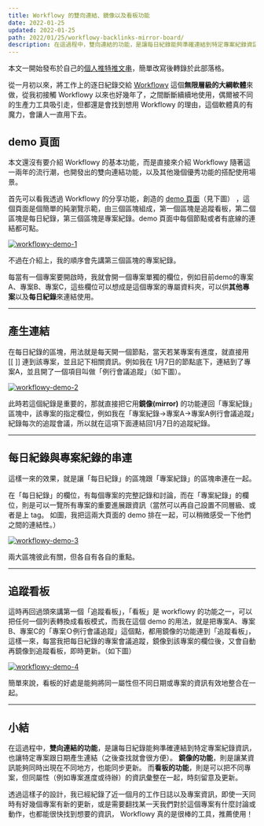 ```yaml
---
title: Workflowy 的雙向連結、鏡像以及看板功能
date: 2022-01-25
updated: 2022-01-25
path: 2022/01/25/workflowy-backlinks-mirror-board/
description: 在這過程中，雙向連結的功能，是讓每日紀錄能夠準確連結到特定專案紀錄資訊，也讓特定專案跟日期產生連結（之後查找就會很方便）。 鏡像的功能，則是讓某資訊能夠同時出現在不同地方，也能同步更新。 而看板的功能，則是可以把不同專案，但同屬性（例如專案進度或待辦）的資訊彙整在一起，時刻留意及更新。
---
```


本文一開始發布於自己的[個人推特推文串](https://twitter.com/WuPingJu/status/1482551447359086592)，簡單改寫後轉錄於此部落格。

從一月初以來，將工作上的逐日紀錄交給 [Workflowy](https://workflowy.com) 這個**無限層級的大綱軟體**來做，從我初接觸 Workflowy 以來也好幾年了，之間斷斷續續地使用，偶爾被不同的生產力工具吸引走，但都還是會找到想用 Workflowy 的理由，這個軟體真的有魔力，會讓人一直用下去。

<!-- more -->

## demo 頁面

本文還沒有要介紹 Workflowy 的基本功能，而是直接來介紹 Workflowy 隨著這一兩年的流行潮，也開發出的雙向連結功能，以及其他幾個優秀功能的搭配使用場景。

首先可以看我透過 Workflowy 的分享功能，創造的 [demo 頁面](https://workflowy.com/s/demo/vQWTHz5gMjHqCwUE)（見下圖） ，這個頁面是個簡單的純瀏覽示範，由三個區塊組成，第一個區塊是追蹤看板，第二個區塊是每日紀錄，第三個區塊是專案紀錄。demo 頁面中每個節點或者有底線的連結都可點。

<a href="https://pinchlime-screenshots.s3.ap-northeast-1.amazonaws.com/workflowy-demo-1_V5RjQF.webp" data-fancybox data-caption="workflowy-demo-1">
  <img src="https://pinchlime-screenshots.s3.ap-northeast-1.amazonaws.com/workflowy-demo-1_V5RjQF.webp" loading="lazy" alt="workflowy-demo-1" align="center" />
</a>

不過在介紹上，我的順序會先講第三個區塊的專案紀錄。

每當有一個專案要開啟時，我就會開一個專案單獨的欄位，例如目前demo的專案A、專案B、專案C，這些欄位可以想成是這個專案的專屬資料夾，可以供**其他專案**以及**每日紀錄**來連結使用。

---

## 產生連結

在每日紀錄的區塊，用法就是每天開一個節點，當天若某專案有進度，就直接用 [[ ]] 連到該專案，並且記下相關資訊。例如我在 1月7日的節點底下，連結到了專案A，並且開了一個項目叫做「例行會議追蹤」（如下圖）。

<a href="https://pinchlime-screenshots.s3.ap-northeast-1.amazonaws.com/workflowy-demo-2_7BJYV0.webp" data-fancybox data-caption="workflowy-demo-2">
  <img src="https://pinchlime-screenshots.s3.ap-northeast-1.amazonaws.com/workflowy-demo-2_7BJYV0.webp" loading="lazy" alt="workflowy-demo-2" align="center" />
</a>

此時若這個紀錄是重要的，那就直接把它用**鏡像(mirror)** 的功能連回「專案紀錄」區塊中，該專案的指定欄位，例如我在「專案紀錄->專案A->專案A例行會議追蹤」紀錄每次的追蹤會議，所以就在這項下面連結回1月7日的追蹤紀錄。

---

## 每日紀錄與專案紀錄的串連

這樣一來的效果，就是讓「每日紀錄」的區塊跟「專案紀錄」的區塊串連在一起。

在「每日紀錄」的欄位，有每個專案的完整記錄和討論，而在「專案紀錄」的欄位，則是可以一覽所有專案的重要進展跟資訊（當然可以再自己設置不同層級、或者是上 tag。 如圖，我把這兩大頁面的 demo 排在一起，可以稍微感受一下他們之間的連結性。）

<a href="https://pinchlime-screenshots.s3.ap-northeast-1.amazonaws.com/workflowy-demo-3_ncdggB.webp" data-fancybox data-caption="workflowy-demo-3">
  <img src="https://pinchlime-screenshots.s3.ap-northeast-1.amazonaws.com/workflowy-demo-3_ncdggB.webp" loading="lazy" alt="workflowy-demo-3" align="center" />
</a>

兩大區塊彼此有關，但各自有各自的重點。

---

## 追蹤看板

這時再回過頭來講第一個「追蹤看板」，「看板」是 workflowy 的功能之一，可以把任何一個列表轉換成看板模式，而我在這個 demo 的用法，就是把專案A、專案B、專案C的「專案Ｏ例行會議追蹤」這個點，都用鏡像的功能連到「追蹤看板」，這樣一來，每當我把每日紀錄的專案會議追蹤，鏡像到該專案的欄位後，又會自動再鏡像到追蹤看板，即時更新。（如下圖）

<a href="https://pinchlime-screenshots.s3.ap-northeast-1.amazonaws.com/workflowy-demo-4_fz3Qbc.webp" data-fancybox data-caption="workflowy-demo-4">
  <img src="https://pinchlime-screenshots.s3.ap-northeast-1.amazonaws.com/workflowy-demo-4_fz3Qbc.webp" loading="lazy" alt="workflowy-demo-4" align="center" />
</a>

簡單來說，看板的好處是能夠將同一屬性但不同日期或專案的資訊有效地整合在一起。

---

## 小結

在這過程中，**雙向連結的功能**，是讓每日紀錄能夠準確連結到特定專案紀錄資訊，也讓特定專案跟日期產生連結（之後查找就會很方便）。 **鏡像的功能**，則是讓某資訊能夠同時出現在不同地方，也能同步更新。 而**看板的功能**，則是可以把不同專案，但同屬性（例如專案進度或待辦）的資訊彙整在一起，時刻留意及更新。

透過這樣子的設計，我已經紀錄了近一個月的工作日誌以及專案資訊，即使一天同時有好幾個專案有新的更新，或是需要翻找某一天我們對於這個專案有什麼討論或動作，也都能很快找到想要的資訊， Workflowy 真的是很棒的工具，推薦使用！
